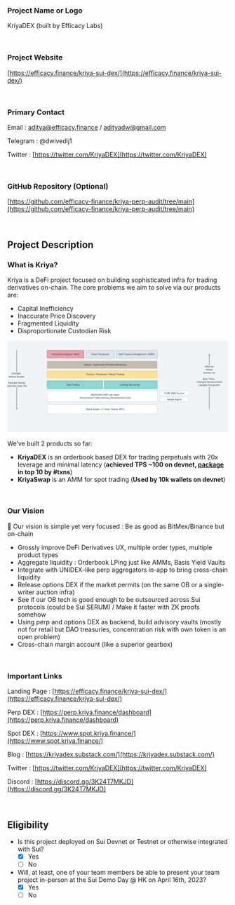 ### Project Name or Logo

KriyaDEX (built by Efficacy Labs)

<br/>

### Project Website

[https://efficacy.finance/kriya-sui-dex/](https://efficacy.finance/kriya-sui-dex/)

<br/>

### Primary Contact

Email : aditya@efficacy.finance / adityadw@gmail.com

Telegram : @dwivedij1

Twitter : [https://twitter.com/KriyaDEX](https://twitter.com/KriyaDEX)

<br/>

### GitHub Repository (Optional)

[https://github.com/efficacy-finance/kriya-perp-audit/tree/main](https://github.com/efficacy-finance/kriya-perp-audit/tree/main)

<br/>

## Project Description

### What is Kriya?

Kriya is a DeFi project focused on building sophisticated infra for trading derivatives on-chain. The core problems we aim to solve via our products are:

- Capital Inefficiency
- Inaccurate Price Discovery
- Fragmented Liquidity
- Disproportionate Custodian Risk

![alt text](../assets/kriya_dex_ss.png)

We’ve built 2 products so far:

- **KriyaDEX** is an orderbook based DEX for trading perpetuals with 20x leverage and minimal latency (**achieved TPS ~100 on devnet, [package](https://suiscan.xyz/devnet/object/0xd8182f2f10e0163b780026149d89e5cd134327d4) in top 10 by #txns**)
- **KriyaSwap** is an AMM for spot trading (**Used by 10k wallets on devnet**)

<br/>

### Our Vision

<aside>
💪 Our vision is simple yet very focused : Be as good as BitMex/Binance but on-chain

</aside>

- Grossly improve DeFi Derivatives UX, multiple order types, multiple product types
- Aggregate liquidity : Orderbook LPing just like AMMs, Basis Yield Vaults
- Integrate with UNIDEX-like perp aggregators in-app to bring cross-chain liquidity
- Release options DEX if the market permits (on the same OB or a single-writer auction infra)
- See if our OB tech is good enough to be outsourced across Sui protocols (could be Sui SERUM) / Make it faster with ZK proofs somehow
- Using perp and options DEX as backend, build advisory vaults (mostly not for retail but DAO treasuries, concentration risk with own token is an open problem)
- Cross-chain margin account (like a superior gearbox)

<br/>

### Important Links

Landing Page : [https://efficacy.finance/kriya-sui-dex/](https://efficacy.finance/kriya-sui-dex/)

Perp DEX : [https://perp.kriya.finance/dashboard](https://perp.kriya.finance/dashboard)

Spot DEX : [https://www.spot.kriya.finance/](https://www.spot.kriya.finance/)

Blog : [https://kriyadex.substack.com/](https://kriyadex.substack.com/)

Twitter : [https://twitter.com/KriyaDEX](https://twitter.com/KriyaDEX)

Discord : [https://discord.gg/3K24T7MKJD](https://discord.gg/3K24T7MKJD)

<br/>

## Eligibility

- Is this project deployed on Sui Devnet or Testnet or otherwise integrated with Sui?
  - [x] Yes
  - [ ] No
- Will, at least, one of your team members be able to present your team project in-person at the Sui Demo Day @ HK on April 16th, 2023?
  - [x] Yes
  - [ ] No
